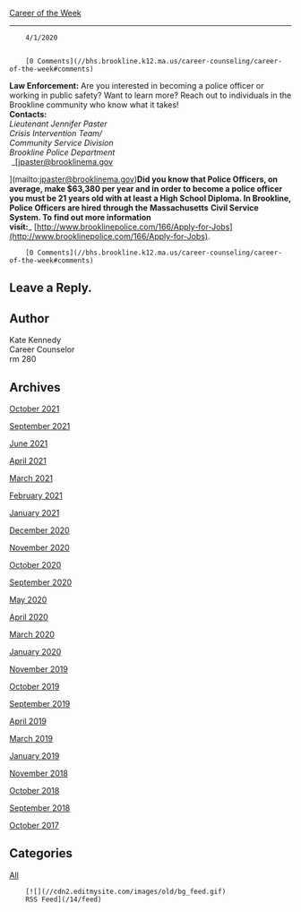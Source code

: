 [Career of the Week](//bhs.brookline.k12.ma.us/career-counseling/career-of-the-week)

			
-----------------------------------------------------------------------------------------

		4/1/2020
	

		[0 Comments](//bhs.brookline.k12.ma.us/career-counseling/career-of-the-week#comments)
	

**Law Enforcement:** Are you interested in becoming a police officer or working in public safety? Want to learn more? Reach out to individuals in the Brookline community who know what it takes!   
**Contacts:**  
_Lieutenant_ _Jennifer Paster_  
_Crisis Intervention Team/_  
_Community Service Division_  
_Brookline Police Department_  
 _[jpaster@brooklinema.gov  
  
](mailto:jpaster@brooklinema.gov)**Did you know that Police Officers, on average, make $63,380 per year and in order to become a police officer you must be 21 years old with at least a High School Diploma. In Brookline, Police Officers are hired through the** **Massachusetts** **Civil Service System. To find out more information visit:**_ [http://www.brooklinepolice.com/166/Apply-for-Jobs](http://www.brooklinepolice.com/166/Apply-for-Jobs).  

		[0 Comments](//bhs.brookline.k12.ma.us/career-counseling/career-of-the-week#comments)
	

  
  
  

Leave a Reply.
--------------

Author
------

Kate Kennedy  
Career Counselor  
​rm 280

Archives
--------

[October 2021](/career-counseling/archives/10-2021)
		  
[September 2021](/career-counseling/archives/09-2021)
		  
[June 2021](/career-counseling/archives/06-2021)
		  
[April 2021](/career-counseling/archives/04-2021)
		  
[March 2021](/career-counseling/archives/03-2021)
		  
[February 2021](/career-counseling/archives/02-2021)
		  
[January 2021](/career-counseling/archives/01-2021)
		  
[December 2020](/career-counseling/archives/12-2020)
		  
[November 2020](/career-counseling/archives/11-2020)
		  
[October 2020](/career-counseling/archives/10-2020)
		  
[September 2020](/career-counseling/archives/09-2020)
		  
[May 2020](/career-counseling/archives/05-2020)
		  
[April 2020](/career-counseling/archives/04-2020)
		  
[March 2020](/career-counseling/archives/03-2020)
		  
[January 2020](/career-counseling/archives/01-2020)
		  
[November 2019](/career-counseling/archives/11-2019)
		  
[October 2019](/career-counseling/archives/10-2019)
		  
[September 2019](/career-counseling/archives/09-2019)
		  
[April 2019](/career-counseling/archives/04-2019)
		  
[March 2019](/career-counseling/archives/03-2019)
		  
[January 2019](/career-counseling/archives/01-2019)
		  
[November 2018](/career-counseling/archives/11-2018)
		  
[October 2018](/career-counseling/archives/10-2018)
		  
[September 2018](/career-counseling/archives/09-2018)
		  
[October 2017](/career-counseling/archives/10-2017)
		  

Categories
----------

[All](/career-counseling/category/all)
	  

	
		[![](//cdn2.editmysite.com/images/old/bg_feed.gif)
		RSS Feed](/14/feed)